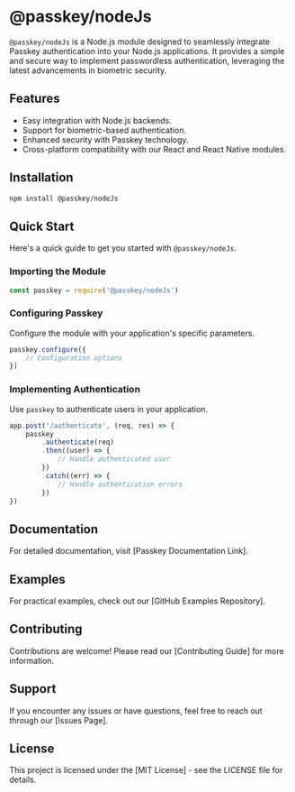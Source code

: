 # @passkey/nodeJs

`@passkey/nodeJs` is a Node.js module designed to seamlessly integrate Passkey authentication into your Node.js applications. It provides a simple and secure way to implement passwordless authentication, leveraging the latest advancements in biometric security.

## Features

-   Easy integration with Node.js backends.
-   Support for biometric-based authentication.
-   Enhanced security with Passkey technology.
-   Cross-platform compatibility with our React and React Native modules.

## Installation

```bash
npm install @passkey/nodeJs
```

## Quick Start

Here's a quick guide to get you started with `@passkey/nodeJs`.

### Importing the Module

```javascript
const passkey = require('@passkey/nodeJs')
```

### Configuring Passkey

Configure the module with your application's specific parameters.

```javascript
passkey.configure({
    // Configuration options
})
```

### Implementing Authentication

Use `passkey` to authenticate users in your application.

```javascript
app.post('/authenticate', (req, res) => {
    passkey
        .authenticate(req)
        .then((user) => {
            // Handle authenticated user
        })
        .catch((err) => {
            // Handle authentication errors
        })
})
```

## Documentation

For detailed documentation, visit [Passkey Documentation Link].

## Examples

For practical examples, check out our [GitHub Examples Repository].

## Contributing

Contributions are welcome! Please read our [Contributing Guide] for more information.

## Support

If you encounter any issues or have questions, feel free to reach out through our [Issues Page].

## License

This project is licensed under the [MIT License] - see the LICENSE file for details.
